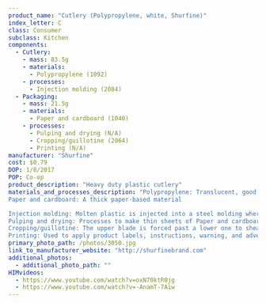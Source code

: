 ```yaml
---
product_name: "Cutlery (Polypropylene, white, Shurfine)"
index_letter: C
class: Consumer
subclass: Kitchen
components:
  - Cutlery:
    - mass: 83.5g
    - materials:
      - Polypropylene (1092)
    - processes:
      - Injection molding (2084)
  - Packaging:
    - mass: 21.5g
    - materials:
      - Paper and cardboard (1040)
    - processes:
      - Pulping and drying (N/A)
      - Cropping/guillotine (2064)
      - Printing (N/A)
manufacturer: "Shurfine"
cost: $0.79
DOP: 1/8/2017
POP: Co-op
product_description: "Heavy duty plastic cutlery"
materials_and_processes_description: "Polypropylene: Translucent, good chemical, heat and fatigue resistance, tough, integral hinge property
Paper and cardboard: A thick paper-based material

Injection molding: Molten plastic is injected into a steel molding where it is cooled
Pulping and drying: Processes to make thin sheets of Paper and cardboard
Cropping/guillotine: The upper blade is forced past a lower one to shear sheet material along a straight line
Printing: Used to apply product labels, instructions, warning, and advertisements"
primary_photo_path: /photos/3050.jpg
link_to_manufacturer_website: "http://shurfinebrand.com"
additional_photos:
  - additional_photo_path: ""
HIMvideos:
  - https://www.youtube.com/watch?v=oxN70ktR0jg
  - https://www.youtube.com/watch?v=-AnamT-7Aiw
---
```

